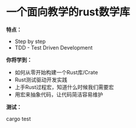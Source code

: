 # 一个面向教学的rust数学库

**特点：**
- Step by step
- TDD - Test Driven Development

**你将学到：**

- 如何从零开始构建一个Rust库/Crate
- Rust测试驱动开发实践
- 上手Rust过程宏，知道什么时候我们需要宏
- 用宏来抽象代码，让代码简洁容易维护

**测试：**

cargo test 